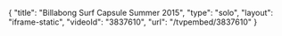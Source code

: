 {
    "title": "Billabong Surf Capsule Summer 2015",
    "type": "solo",
    "layout": "iframe-static",
    "videoId": "3837610",
    "url": "\/tvpembed\/3837610"
}